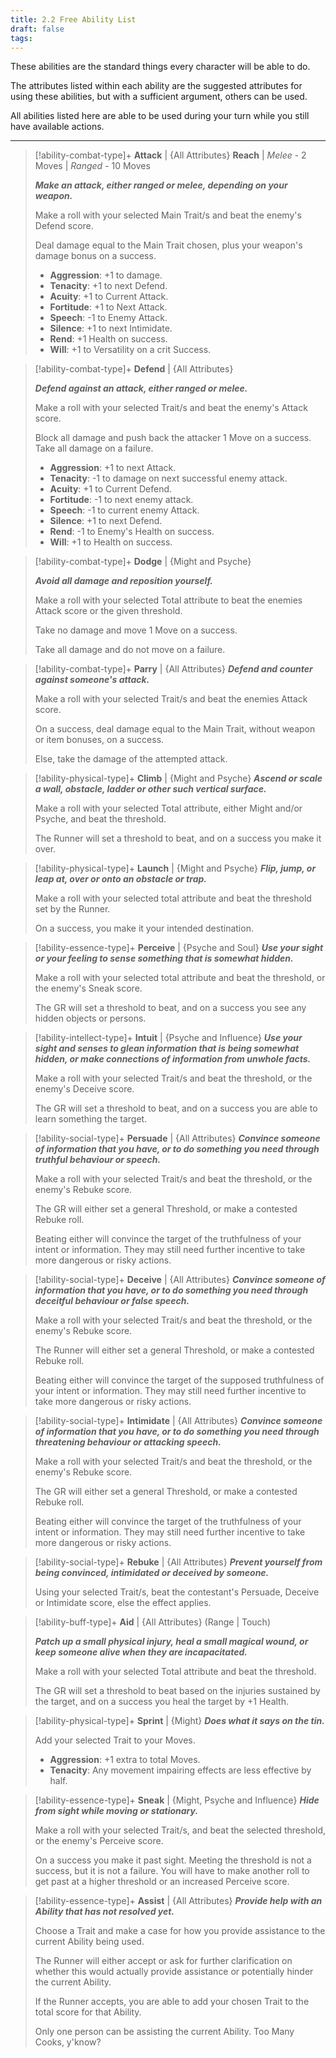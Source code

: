 ```yaml
---
title: 2.2 Free Ability List
draft: false
tags:
---
```

These abilities are the standard things every character will be able to do. 

The attributes listed within each ability are the suggested attributes for using these abilities, but with a sufficient argument, others can be used.

All abilities listed here are able to be used during your turn while you still have available actions.

---

> [!ability-combat-type]+ **Attack** | {All Attributes}
> **Reach** | *Melee* - 2 Moves | *Ranged* - 10 Moves
> 
> ***Make an attack, either ranged or melee, depending on your weapon.*** 
> 
> Make a roll with your selected Main Trait/s and beat the enemy's Defend score.
> 
> Deal damage equal to the Main Trait chosen, plus your weapon's damage bonus on a success.
> 
> - **Aggression**: +1 to damage. 
> - **Tenacity**: +1 to next Defend.
> - **Acuity**: +1 to Current Attack. 
> - **Fortitude**: +1 to Next Attack. 
> - **Speech**: -1 to Enemy Attack. 
> - **Silence**: +1 to next Intimidate. 
> - **Rend**: +1 Health on success. 
> - **Will**: +1 to Versatility on a crit Success.

> [!ability-combat-type]+ **Defend** | {All Attributes}
> 
> ***Defend against an attack, either ranged or melee.*** 
> 
> Make a roll with your selected Trait/s and beat the enemy's Attack score. 
> 
> Block all damage and push back the attacker 1 Move on a success. Take all damage on a failure. 
>
> - **Aggression**: +1 to next Attack. 
> - **Tenacity**: -1 to damage on next successful enemy attack.
> - **Acuity**: +1 to Current Defend. 
> - **Fortitude**: -1 to next enemy attack. 
> - **Speech**: -1 to current enemy Attack. 
> - **Silence**: +1 to next Defend. 
> - **Rend**: -1 to Enemy's Health on success. 
> - **Will**: +1 to Health on success.

> [!ability-combat-type]+ **Dodge** | {Might and Psyche}
> 
>***Avoid all damage and reposition yourself.***
>
>Make a roll with your selected Total attribute to beat the enemies Attack score or the given threshold.
>
>Take no damage and move 1 Move on a success.
>
>Take all damage and do not move on a failure.

> [!ability-combat-type]+ **Parry** | {All Attributes}
> ***Defend and counter against someone's attack.***
> 
> Make a roll with your selected Trait/s and beat the enemies Attack score. 
> 
> On a success, deal damage equal to the Main Trait, without weapon or item bonuses, on a success.
> 
> Else, take the damage of the attempted attack.

> [!ability-physical-type]+ **Climb** | {Might and Psyche}
> ***Ascend or scale a wall, obstacle, ladder or other such vertical surface.***
> 
> Make a roll with your selected Total attribute, either Might and/or Psyche, and beat the threshold. 
> 
> The Runner will set a threshold to beat, and on a success you make it over.

> [!ability-physical-type]+ **Launch** | {Might and Psyche}
> ***Flip, jump, or leap at, over or onto an obstacle or trap.***
> 
> Make a roll with your selected total attribute and beat the threshold set by the Runner.
> 
> On a success, you make it your intended destination.

> [!ability-essence-type]+ **Perceive** | {Psyche and Soul}
> ***Use your sight or your feeling to sense something that is somewhat hidden.*** 
> 
> Make a roll with your selected total attribute and beat the threshold, or the enemy's Sneak score.
> 
> The GR will set a threshold to beat, and on a success you see any hidden objects or persons. 

> [!ability-intellect-type]+ **Intuit** | {Psyche and Influence}
> ***Use your sight and senses to glean information that is being somewhat hidden, or make connections of information from unwhole facts.***
> 
> Make a roll with your selected Trait/s and beat the threshold, or the enemy's Deceive score.
> 
> The GR will set a threshold to beat, and on a success you are able to learn something the target.

> [!ability-social-type]+ **Persuade** | {All Attributes}
> ***Convince someone of information that you have, or to do something you need through truthful behaviour or speech.***
> 
> Make a roll with your selected Trait/s and beat the threshold, or the enemy's Rebuke score.
> 
> The GR will either set a general Threshold, or make a contested Rebuke roll.
> 
> Beating either will convince the target of the truthfulness of your intent or information. They may still need further incentive to take more dangerous or risky actions.

> [!ability-social-type]+ **Deceive** | {All Attributes}
> ***Convince someone of information that you have, or to do something you need through deceitful behaviour or false speech.***
> 
> Make a roll with your selected Trait/s and beat the threshold, or the enemy's Rebuke score.
> 
> The Runner will either set a general Threshold, or make a contested Rebuke roll.
> 
> Beating either will convince the target of the supposed truthfulness of your intent or information. They may still need further incentive to take more dangerous or risky actions.

> [!ability-social-type]+ **Intimidate** | {All Attributes}
> ***Convince someone of information that you have, or to do something you need through threatening behaviour or attacking speech.***
> 
> Make a roll with your selected Trait/s and beat the threshold, or the enemy's Rebuke score.
> 
> The GR will either set a general Threshold, or make a contested Rebuke roll.
> 
> Beating either will convince the target of the truthfulness of your intent or information. They may still need further incentive to take more dangerous or risky actions.

> [!ability-social-type]+ **Rebuke** | {All Attributes}
> ***Prevent yourself from being convinced, intimidated or deceived by someone.***
> 
> Using your selected Trait/s, beat the contestant's Persuade, Deceive or Intimidate score, else the effect applies.

> [!ability-buff-type]+ **Aid** | {All Attributes}
> (Range | Touch)
> 
> ***Patch up a small physical injury, heal a small magical wound, or keep someone alive when they are incapacitated.*** 
> 
> Make a roll with your selected Total attribute and beat the threshold.
> 
> The GR will set a threshold to beat based on the injuries sustained by the target, and on a success you heal the target by +1 Health.

> [!ability-physical-type]+ **Sprint** | {Might}
> ***Does what it says on the tin.***
> 
> Add your selected Trait to your Moves.
>
> - **Aggression**: +1 extra to total Moves.
> - **Tenacity**: Any movement impairing effects are less effective by half.
> 

> [!ability-essence-type]+ **Sneak** | {Might, Psyche and Influence}
> ***Hide from sight while moving or stationary.***
> 
> Make a roll with your selected Trait/s, and beat the selected threshold, or the enemy's Perceive score.
> 
> On a success you make it past sight. Meeting the threshold is not a success, but it is not a failure. You will have to make another roll to get past at a higher threshold or an increased Perceive score.

> [!ability-essence-type]+ **Assist** | {All Attributes}
> ***Provide help with an Ability that has not resolved yet.*** 
> 
> Choose a Trait and make a case for how you provide assistance to the current Ability being used.
> 
> The Runner will either accept or ask for further clarification on whether this would actually provide assistance or potentially hinder the current Ability.
> 
> If the Runner accepts, you are able to add your chosen Trait to the total score for that Ability.
> 
> Only one person can be assisting the current Ability. Too Many Cooks, y'know?